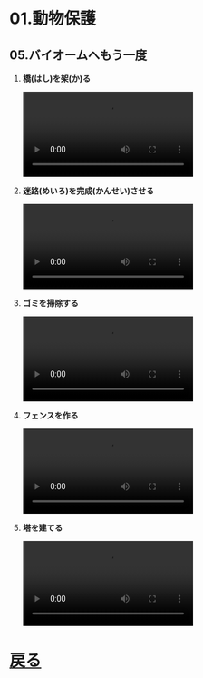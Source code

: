 # 01.動物保護
## 05.バイオームへもう一度

1. **橋(はし)を架(か)る**
	<br>

	<video controls>
	  <source src="01_橋を架る.mp4" type="video/mp4" />
	</video>
1. **迷路(めいろ)を完成(かんせい)させる**
	<br>

	<video controls>
	  <source src="02_迷路を完成させる.mp4" type="video/mp4" />
	</video>
1. **ゴミを掃除する**
	<br>

	<video controls>
	  <source src="03_ゴミを掃除する.mp4" type="video/mp4" />
	</video>
1. **フェンスを作る**
	<br>

	<video controls>
	  <source src="04_フェンスを作る.mp4" type="video/mp4" />
	</video>
1. **塔を建てる**
	<br>

	<video controls>
	  <source src="05_塔を建てる.mp4" type="video/mp4" />
	</video>

# [戻る](../video01.html)